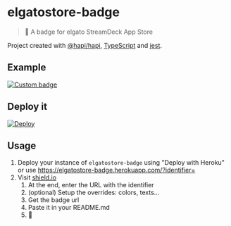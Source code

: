 # elgatostore-badge

> 🚩 A badge for elgato StreamDeck App Store

Project created with [@hapi/hapi](https://hapi.dev/), [TypeScript](https://www.typescriptlang.org/) and [jest](https://jestjs.io/).

## Example

[![Custom badge](https://img.shields.io/endpoint?url=https%3A%2F%2Felgatostore-badge.herokuapp.com%2F%3Fidentifier%3Ddev.santiagomartin.devops)](https://github.com/SantiMA10/devops-streamdeck)

## Deploy it

[![Deploy](https://www.herokucdn.com/deploy/button.svg)](https://heroku.com/deploy?template=https://github.com/SantiMA10/elgatostore-badge)

## Usage

1. Deploy your instance of `elgatostore-badge` using "Deploy with Heroku" or use https://elgatostore-badge.herokuapp.com/?identifier=<your-app-identifier>
2. Visit [shield.io](https://shields.io/endpoint)
   1. At the end, enter the URL with the identifier
   2. (optional) Setup the overrides: colors, texts...
   3. Get the badge url
   4. Paste it in your README.md
   5. 🚀